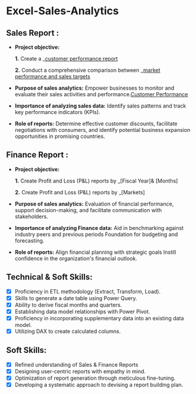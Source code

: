 # Excel-Sales-Analytics
## Sales Report :


- **Project objective:** 

    **1.** Create a _[customer performance report](https://github.com/Aniketchandresha/Excel-Sales-Analytics/blob/main/Customer%20Performance%20Report.pdf)
  
    **2.** Conduct a comprehensive comparison between _[market performance and sales targets](https://github.com/Aniketchandresha/Excel-Sales-Analytics/blob/main/Market%20Performance%20Report.pdf)
  
- **Purpose of sales analytics:** Empower businesses to monitor and evaluate their sales activities and performance.[Customer Performance](https://github.com/Aniketchandresha/Excel-Sales-Analytics/blob/main/Customer%20Performance.pdf)

- **Importance of analyzing sales data:** Identify sales patterns and track key performance indicators (KPIs).[](https://github.com/Aniketchandresha/Excel-Sales-Analytics/blob/main/Gross%20Margin%20Report.pdf)

- **Role of reports:** Determine effective customer discounts, facilitate negotiations with consumers, and identify potential business expansion opportunities in promising countries.


## Finance Report :

- **Project objective:** 

    **1.** Create Profit and Loss (P&L) reports by _[Fiscal Year]& [Months]

   **2.** Create Profit and Loss (P&L) reports by _[Markets]

- **Purpose of sales analytics:** Evaluation of financial performance, support decision-making, and facilitate communication with stakeholders.

- **Importance of analyzing Finance data:** Aid in benchmarking against industry peers and previous periods Foundation for budgeting and forecasting.

- **Role of reports:** Align financial planning with strategic goals Instill confidence in the organization's financial outlook.


## Technical & Soft Skills:
- [x]	Proficiency in ETL methodology (Extract, Transform, Load).
- [x]	Skills to generate a date table using Power Query.
- [x]	Ability to derive fiscal months and quarters.
- [x]	Establishing data model relationships with Power Pivot.
- [x]	Proficiency in incorporating supplementary data into an existing data model.
- [x]	Utilizing DAX to create calculated columns.

## Soft Skills:
- [x]	Refined understanding of Sales & Finance Reports
- [x]	Designing user-centric reports with empathy in mind.
- [x]	Optimization of report generation through meticulous fine-tuning.
- [x]	Developing a systematic approach to devising a report building plan.
